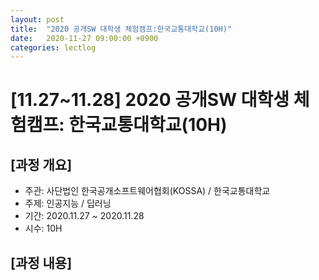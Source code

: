 ```yaml
---
layout: post
title:  "2020 공개SW 대학생 체험캠프:한국교통대학교(10H)"
date:   2020-11-27 09:00:00 +0900
categories: lectlog
---
```


# [11.27~11.28] 2020 공개SW 대학생 체험캠프: 한국교통대학교(10H)

## [과정 개요]

* 주관: 사단법인 한국공개소프트웨어협회(KOSSA) / 한국교통대학교
* 주제: 인공지능 / 딥러닝
* 기간: 2020.11.27 ~ 2020.11.28
* 시수: 10H

## [과정 내용]

